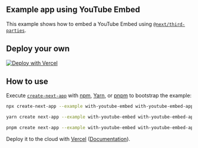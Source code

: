 ## Example app using YouTube Embed

This example shows how to embed a YouTube Embed using [`@next/third-parties`](https://nextjs.org/docs/app/building-your-application/optimizing/third-party-libraries).

## Deploy your own

[![Deploy with Vercel](https://vercel.com/button)](https://vercel.com/new/clone?repository-url=https://github.com/vercel/next.js/tree/canary/examples/with-youtube-embed&project-name=with-youtube-embed&repository-name=with-youtube-embed)

## How to use

Execute [`create-next-app`](https://github.com/vercel/next.js/tree/canary/packages/create-next-app) with [npm](https://docs.npmjs.com/cli/init), [Yarn](https://yarnpkg.com/lang/en/docs/cli/create/), or [pnpm](https://pnpm.io) to bootstrap the example:

```bash
npx create-next-app --example with-youtube-embed with-youtube-embed-app
```

```bash
yarn create next-app --example with-youtube-embed with-youtube-embed-app
```

```bash
pnpm create next-app --example with-youtube-embed with-youtube-embed-app
```

Deploy it to the cloud with [Vercel](https://vercel.com/new?utm_source=github&utm_medium=readme&utm_campaign=next-example) ([Documentation](https://nextjs.org/docs/deployment)).
